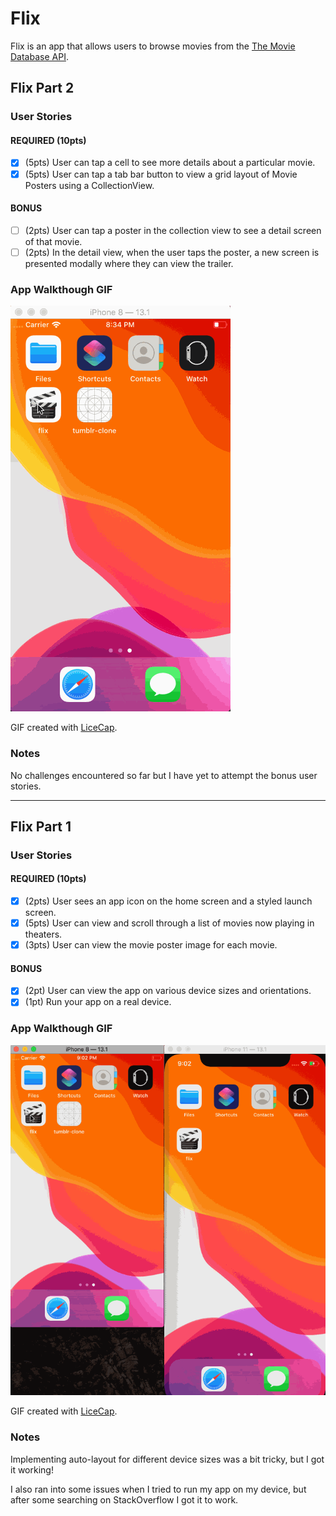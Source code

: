 # Flix

Flix is an app that allows users to browse movies from the [The Movie Database API](http://docs.themoviedb.apiary.io/#).

## Flix Part 2

### User Stories

#### REQUIRED (10pts)
- [X] (5pts) User can tap a cell to see more details about a particular movie.
- [X] (5pts) User can tap a tab bar button to view a grid layout of Movie Posters using a CollectionView.

#### BONUS
- [ ] (2pts) User can tap a poster in the collection view to see a detail screen of that movie.
- [ ] (2pts) In the detail view, when the user taps the poster, a new screen is presented modally where they can view the trailer.

### App Walkthough GIF

<img src='flix_demo2.gif' title='Flix App Demo' width='' alt='Flix App Demo' />

GIF created with [LiceCap](http://www.cockos.com/licecap/).

### Notes
No challenges encountered so far but I have yet to attempt the bonus user stories.

---

## Flix Part 1

### User Stories

#### REQUIRED (10pts)
- [X] (2pts) User sees an app icon on the home screen and a styled launch screen.
- [X] (5pts) User can view and scroll through a list of movies now playing in theaters.
- [X] (3pts) User can view the movie poster image for each movie.

#### BONUS
- [X] (2pt) User can view the app on various device sizes and orientations.
- [X] (1pt) Run your app on a real device.

### App Walkthough GIF

<img src='flix_demo.gif' title='Flix App Demo' width='' alt='Flix App Demo' />

GIF created with [LiceCap](http://www.cockos.com/licecap/).

### Notes
Implementing auto-layout for different device sizes was a bit tricky, but I got it working!

I also ran into some issues when I tried to run my app on my device, but after some searching on StackOverflow I got it to work.
